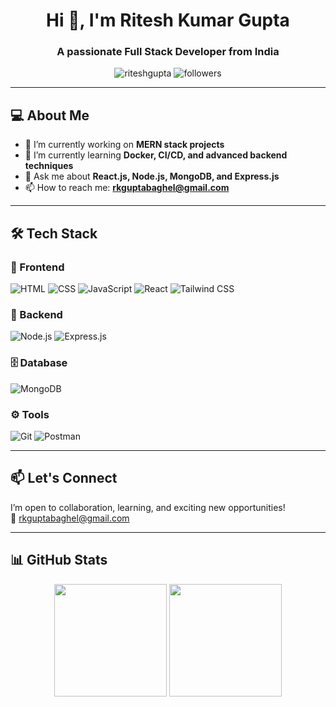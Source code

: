 
<h1 align="center">Hi 👋, I'm Ritesh Kumar Gupta</h1>
<h3 align="center">A passionate Full Stack Developer from India</h3>

<p align="center">
  <img src="https://komarev.com/ghpvc/?username=RiteshSRK&label=Profile%20views&color=0e75b6&style=flat" alt="riteshgupta" />
  <img src="https://img.shields.io/github/followers/RiteshSRK?label=Follow&style=social" alt="followers">
</p>

---

## 💻 About Me

- 🔭 I’m currently working on **MERN stack projects**
- 🌱 I’m currently learning **Docker, CI/CD, and advanced backend techniques**
- 💬 Ask me about **React.js, Node.js, MongoDB, and Express.js**
- 📫 How to reach me: **rkguptabaghel@gmail.com**

---

## 🛠️ Tech Stack

### 🚀 Frontend
![HTML](https://img.shields.io/badge/HTML5-E34F26?logo=html5&logoColor=white)
![CSS](https://img.shields.io/badge/CSS3-1572B6?logo=css3&logoColor=white)
![JavaScript](https://img.shields.io/badge/JavaScript-F7DF1E?logo=javascript&logoColor=black)
![React](https://img.shields.io/badge/React-20232A?logo=react&logoColor=61DAFB)
![Tailwind CSS](https://img.shields.io/badge/Tailwind_CSS-38B2AC?logo=tailwind-css&logoColor=white)

### 🧱 Backend
![Node.js](https://img.shields.io/badge/Node.js-43853D?logo=node.js&logoColor=white)
![Express.js](https://img.shields.io/badge/Express.js-000000?logo=express&logoColor=white)

### 🗄️ Database
![MongoDB](https://img.shields.io/badge/MongoDB-4EA94B?logo=mongodb&logoColor=white)

### ⚙️ Tools
![Git](https://img.shields.io/badge/Git-F05032?logo=git&logoColor=white)
![Postman](https://img.shields.io/badge/Postman-FF6C37?logo=postman&logoColor=white)

---

## 📫 Let's Connect
I’m open to collaboration, learning, and exciting new opportunities!  
📧 [rkguptabaghel@gmail.com](mailto:rkguptabaghel@gmail.com)

---

## 📊 GitHub Stats

<p align="center">
  <img src="https://github-readme-stats.vercel.app/api?username=RiteshSRK&rank_icon=github&show_icons=true&include_all_commits=true&theme=dracula"  height="180"/>
  <img src="https://github-readme-stats.vercel.app/api/top-langs?username=RiteshSRK&layout=donut&theme=dracula&hide_border=false" height="180"/>
 
</p>
